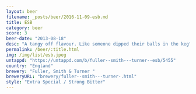 ```yaml
---
layout: beer
filename: _posts/beer/2016-11-09-esb.md
title: ESB
category: beer
score: 3
beer-date: "2013-08-18"
desc: "A tangy off flavour. Like someone dipped their balls in the keg"
permalink: /beer/:title.html
img: /img/list/esb.jpeg
untappd: "https://untappd.com/b/fuller--smith---turner--esb/5455"
country: "England"
brewery: "Fuller, Smith & Turner "
breweryURL: "brewery/fuller--smith---turner-.html"
style: "Extra Special / Strong Bitter"
---
```

